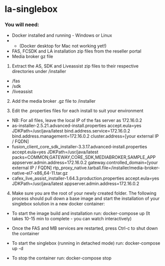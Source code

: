 # la-singlebox

### You will need:
- Docker installed and running - Windows or Linux
- - (Docker desktop for Mac not working yet!)
- FAS, FCSDK and LA installation zip files from the reseller portal
- Media broker gz file

1. Extract the AS, SDK and Liveassist zip files to their respective directories under /installer
- /fas
- /sdk
- /liveassist

2. Add the media broker .gz file to /installer

3. Edit the .properties files for each install to suit your environment
- NB: For all files, leave the local IP of the fas server as 172.16.0.2
- as-installer-2.5.21.advanced-install.properties
    accept.eula=yes
    JDKPath=/usr/java/latest
    bind.address.service=172.16.0.2
    bind.address.management=172.16.0.2
    cluster.address=[your external IP / FQDN]
- fusion_client_core_sdk_installer-3.3.17.advanced-install.properties
    accept.eula=yes
    JDKPath=/usr/java/latest
    packs=COMMON,GATEWAY,CORE_SDK,MEDIABROKER,SAMPLE_APP
    appserver.admin.address=172.16.0.2
    gateway.controlled_domain=[your external IP / FQDN]
    rtp_proxy_native.tarball.file=/installer/media-broker-native-el7-x86_64-11.tar.gz
- cafex_live_assist_installer-1.64.3.production.properties
    accept.eula=yes
    JDKPath=/usr/java/latest
    appserver.admin.address=172.16.0.2


4. Make sure you are the root of your newly created folder. The following process should pull down a base image and start the installation of your singlebox solution in a new docker container:
- To start the image build and installation run: 
		docker-compose up (It takes 10-15 min to complete - you can watch interactively)
		
- Once the FAS and MB services are restarted, press Ctrl-c to shut down the container
	
- To start the singlebox (running in detached mode) run:
		docker-compose up -d
		
- To stop the container run:
    docker-compose stop
